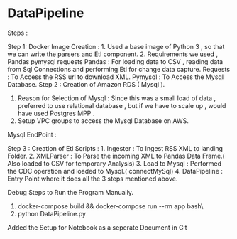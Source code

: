 # DataPipeline

Steps :

Step 1: 
   Docker Image Creation :
      1. Used a base image of Python 3 , so that we can write the parsers and Etl component.
      2. Requirements we used , Pandas pymysql requests
            Pandas : For loading data to CSV , reading data from Sql Connections and performing Etl for change data capture.
            Requests : To Access the RSS url to download XML.
            Pymysql : To Access the Mysql Database.
Step 2 :
   Creation of Amazon RDS ( Mysql ).
   1. Reason for Selection of Mysql  : Since this was a small load of data , preferred to use relational database , but if we have to scale
   up , would have used Postgres MPP .
   2. Setup VPC groups to access the Mysql Database on AWS.  
   
   Mysql EndPoint : 
 
Step 3 :
   Creation of Etl Scripts :
     1. Ingester : To Ingest RSS XML to landing Folder.
     2. XMLParser : To Parse the incoming XML to Pandas Data Frame.( Also loaded to CSV for temporary Analysis)
     3. Load to Mysql : Performed the CDC operation and loaded to Mysql.( connectMySql)
     4. DataPipeline : Entry Point where it does all the 3 steps mentioned above.
    
Debug Steps to Run the Program Manually.
1. docker-compose build && docker-compose run --rm app bash\
2. python DataPipeline.py

Added the Setup for Notebook as a seperate Document in Git

            
            
